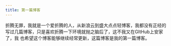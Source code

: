 ```yaml
---
title: 第一篇博客
---
```

折腾无罪，我就是一个爱折腾的人，从新浪云到盛大点点轻博客，我都没有正经的写过几篇博客，只是喜欢折腾一下环境就抛之脑后了，这不我又在GItHub上安家了，我
也希望这个博客能够继续经常更新，这篇博客是我的第一篇博客。
